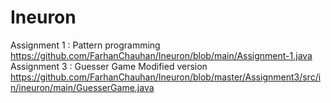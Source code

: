 # Ineuron
Assignment 1 :
Pattern programming
https://github.com/FarhanChauhan/Ineuron/blob/main/Assignment-1.java
Assignment 3 :
Guesser Game Modified version
https://github.com/FarhanChauhan/Ineuron/blob/master/Assignment3/src/in/ineuron/main/GuesserGame.java
